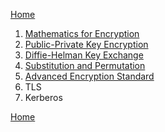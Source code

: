 [Home](../index.md)

1. [Mathematics for Encryption](maths.md)
1. [Public-Private Key Encryption](ppk.md)
1. [Diffie-Helman Key Exchange](diffiehelman.md)
1. [Substitution and Permutation](sp.md)
1. [Advanced Encryption Standard](aes.md)
1. TLS
1. Kerberos

[Home](../index.md)
